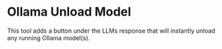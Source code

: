 # Ollama Unload Model
This tool adds a button under the LLMs response that will instantly unload any running Ollama model(s).
